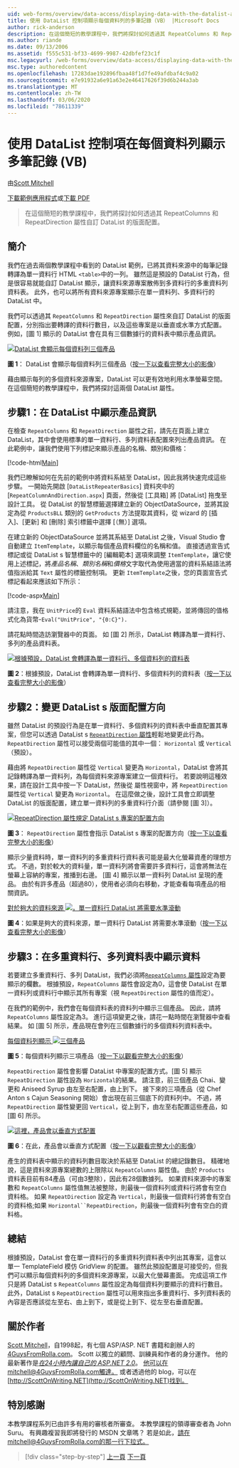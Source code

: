 ```yaml
---
uid: web-forms/overview/data-access/displaying-data-with-the-datalist-and-repeater/showing-multiple-records-per-row-with-the-datalist-control-vb
title: 使用 DataList 控制項顯示每個資料列的多筆記錄（VB） |Microsoft Docs
author: rick-anderson
description: 在這個簡短的教學課程中，我們將探討如何透過其 RepeatColumns 和 RepeatDirection 屬性自訂 DataList 的版面配置。
ms.author: riande
ms.date: 09/13/2006
ms.assetid: f555c531-bf33-4699-9987-42dbfef23c1f
msc.legacyurl: /web-forms/overview/data-access/displaying-data-with-the-datalist-and-repeater/showing-multiple-records-per-row-with-the-datalist-control-vb
msc.type: authoredcontent
ms.openlocfilehash: 17283dae192896fbaa48f1d7fe49afdbaf4c9a02
ms.sourcegitcommit: e7e91932a6e91a63e2e46417626f39d6b244a3ab
ms.translationtype: MT
ms.contentlocale: zh-TW
ms.lasthandoff: 03/06/2020
ms.locfileid: "78611339"
---
```

# <a name="showing-multiple-records-per-row-with-the-datalist-control-vb"></a>使用 DataList 控制項在每個資料列顯示多筆記錄 (VB)

由[Scott Mitchell](https://twitter.com/ScottOnWriting)

[下載範例應用程式](https://download.microsoft.com/download/9/c/1/9c1d03ee-29ba-4d58-aa1a-f201dcc822ea/ASPNET_Data_Tutorial_31_VB.exe)或[下載 PDF](showing-multiple-records-per-row-with-the-datalist-control-vb/_static/datatutorial31vb1.pdf)

> 在這個簡短的教學課程中，我們將探討如何透過其 RepeatColumns 和 RepeatDirection 屬性自訂 DataList 的版面配置。

## <a name="introduction"></a>簡介

我們在過去兩個教學課程中看到的 DataList 範例，已將其資料來源中的每筆記錄轉譯為單一資料行 HTML `<table>`中的一列。 雖然這是預設的 DataList 行為，但是很容易就能自訂 DataList 顯示，讓資料來源專案散佈到多資料行的多重資料列資料表。 此外，也可以將所有資料來源專案顯示在單一資料列、多資料行的 DataList 中。

我們可以透過其 `RepeatColumns` 和 `RepeatDirection` 屬性來自訂 DataList 的版面配置，分別指出要轉譯的資料行數目，以及這些專案是以垂直或水準方式配置。 例如，[圖 1] 顯示的 DataList 會在具有三個數據行的資料表中顯示產品資訊。

[![DataList 會顯示每個資料列三個產品](showing-multiple-records-per-row-with-the-datalist-control-vb/_static/image2.png)](showing-multiple-records-per-row-with-the-datalist-control-vb/_static/image1.png)

**圖 1**： DataList 會顯示每個資料列三個產品（[按一下以查看完整大小的影像](showing-multiple-records-per-row-with-the-datalist-control-vb/_static/image3.png)）

藉由顯示每列的多個資料來源專案，DataList 可以更有效地利用水準螢幕空間。 在這個簡短的教學課程中，我們將探討這兩個 DataList 屬性。

## <a name="step-1-displaying-product-information-in-a-datalist"></a>步驟1：在 DataList 中顯示產品資訊

在檢查 `RepeatColumns` 和 `RepeatDirection` 屬性之前，請先在頁面上建立 DataList，其中會使用標準的單一資料行、多列資料表配置來列出產品資訊。 在此範例中，讓我們使用下列標記來顯示產品的名稱、類別和價格：

[!code-html[Main](showing-multiple-records-per-row-with-the-datalist-control-vb/samples/sample1.html)]

我們已瞭解如何在先前的範例中將資料系結至 DataList，因此我將快速完成這些步驟。 一開始先開啟 [`DataListRepeaterBasics`] 資料夾中的 [`RepeatColumnAndDirection.aspx`] 頁面，然後從 [工具箱] 將 [DataList] 拖曳至設計工具。 從 DataList 的智慧標籤選擇建立新的 ObjectDataSource，並將其設定為從 `ProductsBLL` 類別的 `GetProducts` 方法提取其資料，從 wizard 的 [插入]、[更新] 和 [刪除] 索引標籤中選擇 [（無）] 選項。

在建立新的 ObjectDataSource 並將其系結至 DataList 之後，Visual Studio 會自動建立 `ItemTemplate`，以顯示每個產品資料欄位的名稱和值。 直接透過宣告式標記或從 DataList s 智慧標籤中的 [編輯範本] 選項來調整 `ItemTemplate`，讓它使用上述標記，將*產品名稱*、*類別名稱*和*價格*文字取代為使用適當的資料系結語法將值指派給其 `Text` 屬性的標籤控制項。 更新 `ItemTemplate`之後，您的頁面宣告式標記看起來應該如下所示：

[!code-aspx[Main](showing-multiple-records-per-row-with-the-datalist-control-vb/samples/sample2.aspx)]

請注意，我在 `UnitPrice`的 `Eval` 資料系結語法中包含格式規範，並將傳回的值格式化為貨幣-`Eval("UnitPrice", "{0:C}").`

請花點時間造訪瀏覽器中的頁面。 如 [圖 2] 所示，DataList 轉譯為單一資料行、多列的產品資料表。

[![根據預設，DataList 會轉譯為單一資料行、多個資料列的資料表](showing-multiple-records-per-row-with-the-datalist-control-vb/_static/image5.png)](showing-multiple-records-per-row-with-the-datalist-control-vb/_static/image4.png)

**圖 2**：根據預設，DataList 會轉譯為單一資料行、多個資料列的資料表（[按一下以查看完整大小的影像](showing-multiple-records-per-row-with-the-datalist-control-vb/_static/image6.png)）

## <a name="step-2-changing-the-datalist-s-layout-direction"></a>步驟2：變更 DataList s 版面配置方向

雖然 DataList 的預設行為是在單一資料行、多個資料列的資料表中垂直配置其專案，但您可以透過 DataList s [`RepeatDirection` 屬性](https://msdn.microsoft.com/system.web.ui.webcontrols.datalist.repeatdirection.aspx)輕鬆地變更此行為。 `RepeatDirection` 屬性可以接受兩個可能值的其中一個： `Horizontal` 或 `Vertical` （預設）。

藉由將 `RepeatDirection` 屬性從 `Vertical` 變更為 `Horizontal`，DataList 會將其記錄轉譯為單一資料列，為每個資料來源專案建立一個資料行。 若要說明這種效果，請在設計工具中按一下 DataList，然後從 屬性視窗中，將 `RepeatDirection` 屬性從 `Vertical` 變更為 `Horizontal`。 在這麼做之後，設計工具會立即調整 DataList 的版面配置，建立單一資料列的多重資料行介面（請參閱 [圖 3]）。

[![RepeatDirection 屬性規定 DataList s 專案的配置方向](showing-multiple-records-per-row-with-the-datalist-control-vb/_static/image8.png)](showing-multiple-records-per-row-with-the-datalist-control-vb/_static/image7.png)

**圖 3**： `RepeatDirection` 屬性會指示 DataList s 專案的配置方向（[按一下以查看完整大小的影像](showing-multiple-records-per-row-with-the-datalist-control-vb/_static/image9.png)）

顯示少量資料時，單一資料列的多重資料行資料表可能是最大化螢幕資產的理想方式。 不過，對於較大的資料量，單一資料列將會需要許多資料行，這會將無法在螢幕上容納的專案，推播到右邊。 [圖 4] 顯示以單一資料列 DataList 呈現的產品。 由於有許多產品（超過80），使用者必須向右移動，才能查看每項產品的相關資訊。

[對於夠大的資料來源 ![，單一資料行 DataList 將需要水準滾動](showing-multiple-records-per-row-with-the-datalist-control-vb/_static/image11.png)](showing-multiple-records-per-row-with-the-datalist-control-vb/_static/image10.png)

**圖 4**：如果是夠大的資料來源，單一資料行 DataList 將需要水準滾動（[按一下以查看完整大小的影像](showing-multiple-records-per-row-with-the-datalist-control-vb/_static/image12.png)）

## <a name="step-3-displaying-data-in-a-multi-column-multi-row-table"></a>步驟3：在多重資料行、多列資料表中顯示資料

若要建立多重資料行、多列 DataList，我們必須將[`RepeatColumns` 屬性](https://msdn.microsoft.com/system.web.ui.webcontrols.datalist.repeatcolumns.aspx)設定為要顯示的欄數。 根據預設，`RepeatColumns` 屬性會設定為0，這會使 DataList 在單一資料列或資料行中顯示其所有專案（視 `RepeatDirection` 屬性的值而定）。

在我們的範例中，我們會在每個資料表的資料列中顯示三個產品。 因此，請將 `RepeatColumns` 屬性設定為3。 進行這項變更之後，請花一點時間在瀏覽器中查看結果。 如 [圖 5] 所示，產品現在會列在三個數據行的多個資料列資料表中。

[每個資料列顯示 ![三個產品](showing-multiple-records-per-row-with-the-datalist-control-vb/_static/image14.png)](showing-multiple-records-per-row-with-the-datalist-control-vb/_static/image13.png)

**圖 5**：每個資料列顯示三項產品（[按一下以觀看完整大小的影像](showing-multiple-records-per-row-with-the-datalist-control-vb/_static/image15.png)）

`RepeatDirection` 屬性會影響 DataList 中專案的配置方式。[圖 5] 顯示 `RepeatDirection` 屬性設為 `Horizontal`的結果。 請注意，前三個產品 Chai、變更和 Aniseed Syrup 由左至右配置，由上到下。 接下來的三項產品（從 Chef Anton s Cajun Seasoning 開始）會出現在前三個底下的資料列中。 不過，將 `RepeatDirection` 屬性變更回 `Vertical`，從上到下，由左至右配置這些產品，如 [圖 6] 所示。

[![這裡，產品會以垂直方式配置](showing-multiple-records-per-row-with-the-datalist-control-vb/_static/image17.png)](showing-multiple-records-per-row-with-the-datalist-control-vb/_static/image16.png)

**圖 6**：在此，產品會以垂直方式配置（[按一下以觀看完整大小的影像](showing-multiple-records-per-row-with-the-datalist-control-vb/_static/image18.png)）

產生的資料表中顯示的資料列數目取決於系結至 DataList 的總記錄數目。 精確地說，這是資料來源專案總數的上限除以 `RepeatColumns` 屬性值。 由於 `Products` 資料表目前有84產品（可由3整除），因此有28個數據列。 如果資料來源中的專案數和 `RepeatColumns` 屬性值無法被整除，則最後一個資料列或資料行將會有空白資料格。 如果 `RepeatDirection` 設定為 `Vertical`，則最後一個資料行將會有空白的資料格;如果 `Horizontal``RepeatDirection`，則最後一個資料列會有空白的資料格。

## <a name="summary"></a>總結

根據預設，DataList 會在單一資料行的多重資料列資料表中列出其專案，這會以單一 TemplateField 模仿 GridView 的配置。 雖然此預設配置是可接受的，但我們可以顯示每個資料列的多個資料來源專案，以最大化螢幕畫面。 完成這項工作只是將 DataList s `RepeatColumns` 屬性設定為每個資料列要顯示的資料行數目。 此外，DataList s `RepeatDirection` 屬性可以用來指出多重資料行、多列資料表的內容是否應該從左至右、由上到下，或是從上到下、從左至右垂直配置。

## <a name="about-the-author"></a>關於作者

[Scott Mitchell](http://www.4guysfromrolla.com/ScottMitchell.shtml)，自1998起，有七個 ASP/ASP. NET 書籍和創辦人的[4GuysFromRolla.com](http://www.4guysfromrolla.com)。 Scott 以獨立的顧問、訓練員和作者的身分運作。 他的最新著作是[*在24小時內讓自己的 ASP.NET 2.0*](https://www.amazon.com/exec/obidos/ASIN/0672327384/4guysfromrollaco)。 他可以在mitchell@4GuysFromRolla.com觸達[。](mailto:mitchell@4GuysFromRolla.com) 或者透過他的 blog，可以在[http://ScottOnWriting.NET](http://ScottOnWriting.NET)找到。

## <a name="special-thanks-to"></a>特別感謝

本教學課程系列已由許多有用的審核者所審查。 本教學課程的領導審查者為 John Suru。 有興趣複習我即將發行的 MSDN 文章嗎？ 若是如此，請在mitchell@4GuysFromRolla.com的那一行下拉式[。](mailto:mitchell@4GuysFromRolla.com)

> [!div class="step-by-step"]
> [上一頁](formatting-the-datalist-and-repeater-based-upon-data-vb.md)
> [下一頁](nested-data-web-controls-vb.md)
